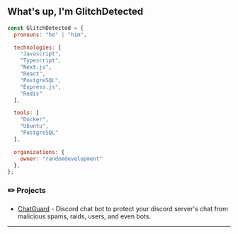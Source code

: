 <!-- <div align="center">
<img align="right" src="images/flakes.gif" width="30%" height="30%">
<img align="left" src="images/flakes.gif" width="30%" height="30%">
<br><br><br><br><br><br> -->
<h2> What's up, I'm GlitchDetected</h2>

```js
const GlitchDetected = {
  pronouns: "he" | "him",

  technologies: [
    "Javascript",
    "Typescript",
    "Next.js",
    "React",
    "PostgreSQL",
    "Express.js",
    "Redis"
  ],

  tools: [
    "Docker",
    "Ubuntu",
    "PostgreSQL"
  ],

  organizations: {
    owner: "randomdevelopment"
  },
};
```

### ✏️ Projects
- [ChatGuard](https://discord.com/oauth2/authorize?client_id=1237878380838523001) - Discord chat bot to protect your discord server's chat from malicious spams, raids, users, and even bots. <br />

---